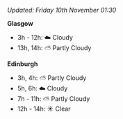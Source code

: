 *Updated: Friday 10th November 01:30*

**Glasgow**

* 3h - 12h: :cloud: Cloudy
* 13h, 14h: :partly_sunny: Partly Cloudy

**Edinburgh**

* 3h, 4h: :partly_sunny: Partly Cloudy
* 5h, 6h: :cloud: Cloudy
* 7h - 11h: :partly_sunny: Partly Cloudy
* 12h - 14h: :sunny: Clear
